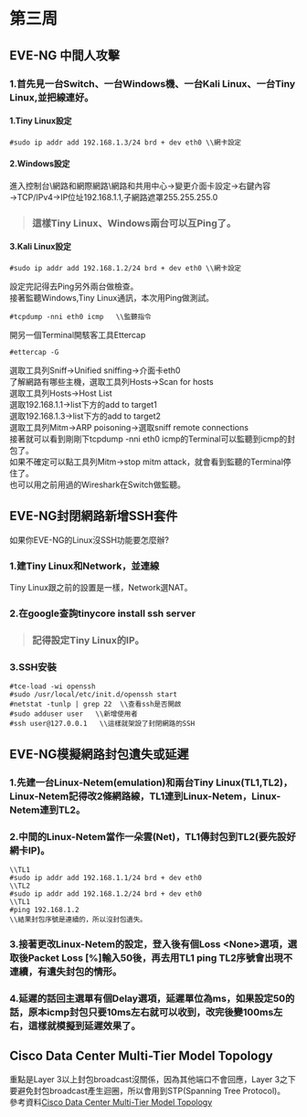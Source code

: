 # 第三周
## EVE-NG 中間人攻擊
### 1.首先見一台Switch、一台Windows機、一台Kali Linux、一台Tiny Linux,並把線連好。
#### 1.Tiny Linux設定
```
#sudo ip addr add 192.168.1.3/24 brd + dev eth0 \\網卡設定
```
#### 2.Windows設定
進入控制台\網路和網際網路\網路和共用中心→變更介面卡設定→右鍵內容→TCP/IPv4→IP位址192.168.1.1,子網路遮罩255.255.255.0   
> ### 這樣Tiny Linux、Windows兩台可以互Ping了。
#### 3.Kali Linux設定
```
#sudo ip addr add 192.168.1.2/24 brd + dev eth0 \\網卡設定
```
設定完記得去Ping另外兩台做檢查。   
接著監聽Windows,Tiny Linux通訊，本次用Ping做測試。   
```
#tcpdump -nni eth0 icmp   \\監聽指令
```
開另一個Terminal開駭客工具Ettercap   
```
#ettercap -G  
```
選取工具列Sniff→Unified sniffing→介面卡eth0    
了解網路有哪些主機，選取工具列Hosts→Scan for hosts    
選取工具列Hosts→Host List     
選取192.168.1.1→list下方的add to target1     
選取192.168.1.3→list下方的add to target2      
選取工具列Mitm→ARP poisoning→選取sniff remote connections     
接著就可以看到剛剛下tcpdump -nni eth0 icmp的Terminal可以監聽到icmp的封包了。    
如果不確定可以點工具列Mitm→stop mitm attack，就會看到監聽的Terminal停住了。    
也可以用之前用過的Wireshark在Switch做監聽。
## EVE-NG封閉網路新增SSH套件
如果你EVE-NG的Linux沒SSH功能要怎麼辦?    
### 1.建Tiny Linux和Network，並連線
Tiny Linux跟之前的設置是一樣，Network選NAT。    
### 2.在google查詢tinycore install ssh server
> ### 記得設定Tiny Linux的IP。
### 3.SSH安裝
```
#tce-load -wi openssh
#sudo /usr/local/etc/init.d/openssh start
#netstat -tunlp | grep 22  \\查看ssh是否開啟
#sudo adduser user   \\新增使用者
#ssh user@127.0.0.1   \\這樣就架設了封閉網路的SSH
```
## EVE-NG模擬網路封包遺失或延遲
### 1.先建一台Linux-Netem(emulation)和兩台Tiny Linux(TL1,TL2)，Linux-Netem記得改2條網路線，TL1連到Linux-Netem，Linux-Netem連到TL2。
### 2.中間的Linux-Netem當作一朵雲(Net)，TL1傳封包到TL2(要先設好網卡IP)。
```
\\TL1
#sudo ip addr add 192.168.1.1/24 brd + dev eth0
\\TL2
#sudo ip addr add 192.168.1.2/24 brd + dev eth0
\\TL1
#ping 192.168.1.2
\\結果封包序號是連續的，所以沒封包遺失。
```
### 3.接著更改Linux-Netem的設定，登入後有個Loss \<None>選項，選取後Packet Loss [%]輸入50後，再去用TL1 ping TL2序號會出現不連續，有遺失封包的情形。
### 4.延遲的話回主選單有個Delay選項，延遲單位為ms，如果設定50的話，原本icmp封包只要10ms左右就可以收到，改完後變100ms左右，這樣就模擬到延遲效果了。
## Cisco Data Center Multi-Tier Model Topology
重點是Layer 3以上封包broadcast沒關係，因為其他端口不會回應，Layer 3之下要避免封包broadcast產生迴圈，所以會用到STP(Spanning Tree Protocol)。    
參考資料[Cisco Data Center Multi-Tier Model Topology](https://www.cisco.com/c/en/us/td/docs/solutions/Enterprise/Data_Center/DC_Infra2_5/DCInfra_2.html)
